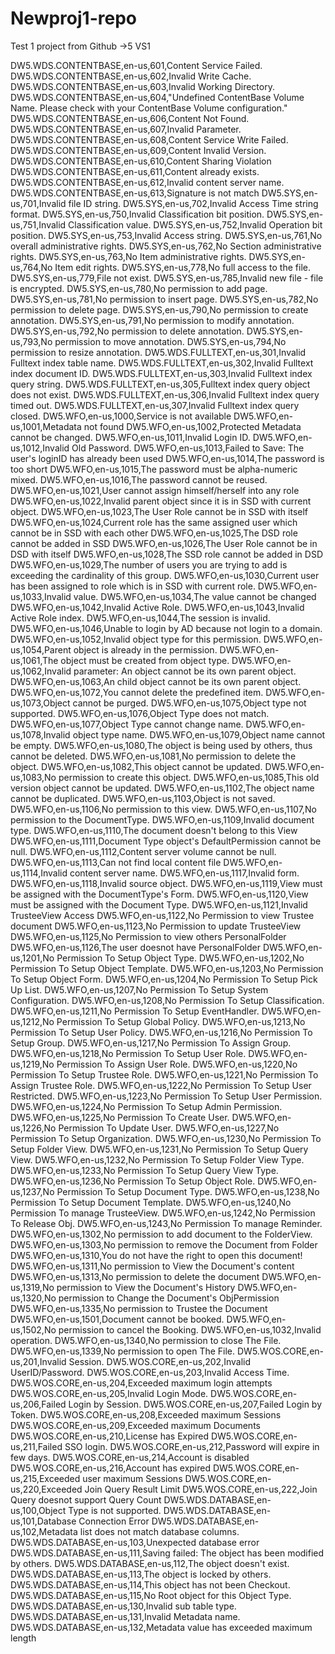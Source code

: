 # Newproj1-repo
Test 1 project from Github ->5 VS1

DW5.WDS.CONTENTBASE,en-us,601,Content Service Failed.
DW5.WDS.CONTENTBASE,en-us,602,Invalid Write Cache.
DW5.WDS.CONTENTBASE,en-us,603,Invalid Working Directory.
DW5.WDS.CONTENTBASE,en-us,604,"Undefined ContentBase Volume Name. Please check with your ContentBase Volume configuration."
DW5.WDS.CONTENTBASE,en-us,606,Content Not Found. 
DW5.WDS.CONTENTBASE,en-us,607,Invalid Parameter.
DW5.WDS.CONTENTBASE,en-us,608,Content Service Write Failed.
DW5.WDS.CONTENTBASE,en-us,609,Content Invalid Version.
DW5.WDS.CONTENTBASE,en-us,610,Content Sharing Violation
DW5.WDS.CONTENTBASE,en-us,611,Content already exists.
DW5.WDS.CONTENTBASE,en-us,612,Invalid content server name.
DW5.WDS.CONTENTBASE,en-us,613,Signature is not match
DW5.SYS,en-us,701,Invalid file ID string.
DW5.SYS,en-us,702,Invalid Access Time string format.
DW5.SYS,en-us,750,Invalid Classification bit position.
DW5.SYS,en-us,751,Invalid Classification value.
DW5.SYS,en-us,752,Invalid Operation bit position.
DW5.SYS,en-us,753,Invalid Access string.
DW5.SYS,en-us,761,No overall administrative rights.
DW5.SYS,en-us,762,No Section administrative rights.
DW5.SYS,en-us,763,No Item administrative rights.
DW5.SYS,en-us,764,No Item edit rights.
DW5.SYS,en-us,778,No full access to the file.
DW5.SYS,en-us,779,File not exist.
DW5.SYS,en-us,785,Invalid new file - file is encrypted.
DW5.SYS,en-us,780,No permission to add page.
DW5.SYS,en-us,781,No permission to insert page.
DW5.SYS,en-us,782,No permission to delete page.
DW5.SYS,en-us,790,No permission to create annotation.
DW5.SYS,en-us,791,No permission to modify annotation.
DW5.SYS,en-us,792,No permission to delete annotation.
DW5.SYS,en-us,793,No permission to move annotation.
DW5.SYS,en-us,794,No permission to resize annotation.
DW5.WDS.FULLTEXT,en-us,301,Invalid Fulltext index table name.
DW5.WDS.FULLTEXT,en-us,302,Invalid Fulltext index document ID.
DW5.WDS.FULLTEXT,en-us,303,Invalid Fulltext index query string.
DW5.WDS.FULLTEXT,en-us,305,Fulltext index query object does not exist.
DW5.WDS.FULLTEXT,en-us,306,Invalid Fulltext index query timed out.
DW5.WDS.FULLTEXT,en-us,307,Invalid Fulltext index query closed.
DW5.WFO,en-us,1000,Service is not available
DW5.WFO,en-us,1001,Metadata not found
DW5.WFO,en-us,1002,Protected Metadata cannot be changed.
DW5.WFO,en-us,1011,Invalid Login ID.
DW5.WFO,en-us,1012,Invalid Old Password.
DW5.WFO,en-us,1013,Failed to Save: The user's loginID has already been used
DW5.WFO,en-us,1014,The password is too short
DW5.WFO,en-us,1015,The password must be alpha-numeric mixed.
DW5.WFO,en-us,1016,The password cannot be reused.
DW5.WFO,en-us,1021,User cannot assign himself/herself into any role
DW5.WFO,en-us,1022,Invalid parent object since it is in SSD with current object.
DW5.WFO,en-us,1023,The User Role cannot be in SSD with itself
DW5.WFO,en-us,1024,Current role has the same assigned user which cannot be in SSD with each other
DW5.WFO,en-us,1025,The DSD role cannot be added in SSD
DW5.WFO,en-us,1026,The User Role cannot be in DSD with itself
DW5.WFO,en-us,1028,The SSD role cannot be added in DSD
DW5.WFO,en-us,1029,The number of users you are trying to add is exceeding the cardinality of this group.
DW5.WFO,en-us,1030,Current user has been assigned to role which is in SSD with current role.
DW5.WFO,en-us,1033,Invalid value.
DW5.WFO,en-us,1034,The value cannot be changed
DW5.WFO,en-us,1042,Invalid Active Role.
DW5.WFO,en-us,1043,Invalid Active Role index.
DW5.WFO,en-us,1044,The session is invalid.
DW5.WFO,en-us,1046,Unable to login by AD because not login to a domain.
DW5.WFO,en-us,1052,Invalid object type for this permission.
DW5.WFO,en-us,1054,Parent object is already in the permission.
DW5.WFO,en-us,1061,The object must be created from object type.
DW5.WFO,en-us,1062,Invalid parameter: An object cannot be its own parent object.
DW5.WFO,en-us,1063,An child object cannot be its own parent object.
DW5.WFO,en-us,1072,You cannot delete the predefined item.
DW5.WFO,en-us,1073,Object cannot be purged.
DW5.WFO,en-us,1075,Object type not supported.
DW5.WFO,en-us,1076,Object Type does not match.
DW5.WFO,en-us,1077,Object Type cannot change name.
DW5.WFO,en-us,1078,Invalid object type name.
DW5.WFO,en-us,1079,Object name cannot be empty.
DW5.WFO,en-us,1080,The object is being used by others, thus cannot be deleted.
DW5.WFO,en-us,1081,No permission to delete the object.
DW5.WFO,en-us,1082,This object cannot be updated.
DW5.WFO,en-us,1083,No permission to create this object.
DW5.WFO,en-us,1085,This old version object cannot be updated.
DW5.WFO,en-us,1102,The object name cannot be duplicated.
DW5.WFO,en-us,1103,Object is not saved.
DW5.WFO,en-us,1106,No permission to this view.
DW5.WFO,en-us,1107,No permission to the DocumentType.
DW5.WFO,en-us,1109,Invalid document type.
DW5.WFO,en-us,1110,The document doesn't belong to this View
DW5.WFO,en-us,1111,Document Type object's DefaultPermission cannot be null.
DW5.WFO,en-us,1112,Content server volume cannot be null.
DW5.WFO,en-us,1113,Can not find local content file
DW5.WFO,en-us,1114,Invalid content server name.
DW5.WFO,en-us,1117,Invalid form.
DW5.WFO,en-us,1118,Invalid source object.
DW5.WFO,en-us,1119,View must be assigned with the DocumentType's Form.
DW5.WFO,en-us,1120,View must be assigned with the Document Type.
DW5.WFO,en-us,1121,Invalid TrusteeView Access
DW5.WFO,en-us,1122,No Permission to view Trustee document
DW5.WFO,en-us,1123,No Permission to update TrusteeView
DW5.WFO,en-us,1125,No Permission to view others PersonalFolder
DW5.WFO,en-us,1126,The user doesnot have PersonalFolder
DW5.WFO,en-us,1201,No Permission To Setup Object Type.
DW5.WFO,en-us,1202,No Permission To Setup Object Template.
DW5.WFO,en-us,1203,No Permission To Setup Object Form.
DW5.WFO,en-us,1204,No Permission To Setup Pick Up List.
DW5.WFO,en-us,1207,No Permission To Setup System Configuration.
DW5.WFO,en-us,1208,No Permission To Setup Classification.
DW5.WFO,en-us,1211,No Permission To Setup EventHandler.
DW5.WFO,en-us,1212,No Permission To Setup Global Policy.
DW5.WFO,en-us,1213,No Permission To Setup User Policy.
DW5.WFO,en-us,1216,No Permission To Setup Group.
DW5.WFO,en-us,1217,No Permission To Assign Group.
DW5.WFO,en-us,1218,No Permission To Setup User Role.
DW5.WFO,en-us,1219,No Permission To Assign User Role.
DW5.WFO,en-us,1220,No Permission To Setup Trustee Role.
DW5.WFO,en-us,1221,No Permission To Assign Trustee Role.
DW5.WFO,en-us,1222,No Permission To Setup User Restricted.
DW5.WFO,en-us,1223,No Permission To Setup User Permission.
DW5.WFO,en-us,1224,No Permission To Setup Admin Permission.
DW5.WFO,en-us,1225,No Permission To Create User.
DW5.WFO,en-us,1226,No Permission To Update User.
DW5.WFO,en-us,1227,No Permission To Setup Organization.
DW5.WFO,en-us,1230,No Permission To Setup Folder View.
DW5.WFO,en-us,1231,No Permission To Setup Query View.
DW5.WFO,en-us,1232,No Permission To Setup Folder View Type.
DW5.WFO,en-us,1233,No Permission To Setup Query View Type.
DW5.WFO,en-us,1236,No Permission To Setup Object Role.
DW5.WFO,en-us,1237,No Permission To Setup Document Type.
DW5.WFO,en-us,1238,No Permission To Setup Document Template.
DW5.WFO,en-us,1240,No Permission To manage TrusteeView.
DW5.WFO,en-us,1242,No Permission To Release Obj.
DW5.WFO,en-us,1243,No Permission To manage Reminder.
DW5.WFO,en-us,1302,No permission to add document to the FolderView.
DW5.WFO,en-us,1303,No permission to remove the Document from Folder
DW5.WFO,en-us,1310,You do not have the right to open this document!
DW5.WFO,en-us,1311,No permission to View the Document's content
DW5.WFO,en-us,1313,No permission to delete the document
DW5.WFO,en-us,1319,No permission to View the Document's History
DW5.WFO,en-us,1320,No permission to Change the Document's ObjPermission
DW5.WFO,en-us,1335,No permission to Trustee the Document
DW5.WFO,en-us,1501,Document cannot be booked.
DW5.WFO,en-us,1502,No permission to cancel the Booking.
DW5.WFO,en-us,1032,Invalid operation.
DW5.WFO,en-us,1340,No permission to close The File.
DW5.WFO,en-us,1339,No permission to open The File.
DW5.WOS.CORE,en-us,201,Invalid Session.
DW5.WOS.CORE,en-us,202,Invalid UserID/Password.
DW5.WOS.CORE,en-us,203,Invalid Access Time.
DW5.WOS.CORE,en-us,204,Exceeded maximum login attempts
DW5.WOS.CORE,en-us,205,Invalid Login Mode.
DW5.WOS.CORE,en-us,206,Failed Login by Session.
DW5.WOS.CORE,en-us,207,Failed Login by Token.
DW5.WOS.CORE,en-us,208,Exceeded maximum Sessions
DW5.WOS.CORE,en-us,209,Exceeded maximum Documents
DW5.WOS.CORE,en-us,210,License has Expired
DW5.WOS.CORE,en-us,211,Failed SSO login. 
DW5.WOS.CORE,en-us,212,Password will expire in few days.
DW5.WOS.CORE,en-us,214,Account is disabled
DW5.WOS.CORE,en-us,216,Account has expired
DW5.WOS.CORE,en-us,215,Exceeded user maximum Sessions
DW5.WOS.CORE,en-us,220,Exceeded Join Query Result Limit
DW5.WOS.CORE,en-us,222,Join Query doesnot support Query Count
DW5.WDS.DATABASE,en-us,100,Object Type is not supported.
DW5.WDS.DATABASE,en-us,101,Database Connection Error
DW5.WDS.DATABASE,en-us,102,Metadata list does not match database columns.
DW5.WDS.DATABASE,en-us,103,Unexpected database error
DW5.WDS.DATABASE,en-us,111,Saving failed: The object has been modified by others.
DW5.WDS.DATABASE,en-us,112,The object doesn't exist.
DW5.WDS.DATABASE,en-us,113,The object is locked by others.
DW5.WDS.DATABASE,en-us,114,This object has not been Checkout.
DW5.WDS.DATABASE,en-us,115,No Root object for this Object Type.
DW5.WDS.DATABASE,en-us,130,Invalid sub table type.
DW5.WDS.DATABASE,en-us,131,Invalid Metadata name.
DW5.WDS.DATABASE,en-us,132,Metadata value has exceeded maximum length

